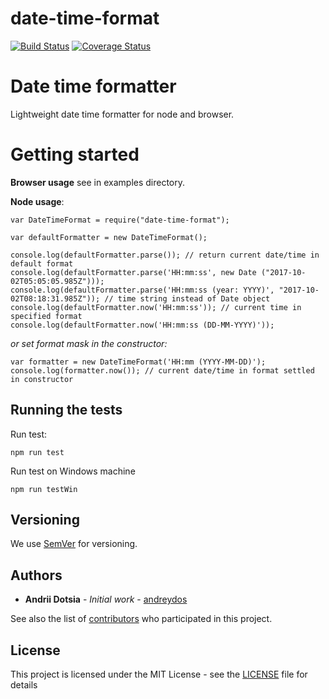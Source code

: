 # date-time-format

[![Build Status](https://travis-ci.org/andreydos/date-time-format.svg?branch=master)](https://travis-ci.org/andreydos/date-time-format)
[![Coverage Status](https://coveralls.io/repos/github/andreydos/date-time-format/badge.svg?branch=master)](https://coveralls.io/github/andreydos/date-time-format?branch=master)

# Date time formatter

Lightweight date time formatter for node and browser.

# Getting started

**Browser usage** see in examples directory.

**Node usage**:

```
var DateTimeFormat = require("date-time-format");

var defaultFormatter = new DateTimeFormat();

console.log(defaultFormatter.parse()); // return current date/time in default format
console.log(defaultFormatter.parse('HH:mm:ss', new Date ("2017-10-02T05:05:05.985Z")));
console.log(defaultFormatter.parse('HH:mm:ss (year: YYYY)', "2017-10-02T08:18:31.985Z")); // time string instead of Date object
console.log(defaultFormatter.now('HH:mm:ss')); // current time in specified format
console.log(defaultFormatter.now('HH:mm:ss (DD-MM-YYYY)'));
```

_or set format mask in the constructor:_

```
var formatter = new DateTimeFormat('HH:mm (YYYY-MM-DD)');
console.log(formatter.now()); // current date/time in format settled in constructor
```

## Running the tests

Run test:

```
npm run test
```

Run test on Windows machine

```
npm run testWin
```

## Versioning

We use [SemVer](http://semver.org/) for versioning. 

## Authors

* **Andrii Dotsia** - *Initial work* - [andreydos](https://github.com/andreydos)

See also the list of [contributors](https://github.com/andreydos/date-time-format/graphs/contributors) who participated in this project.

## License

This project is licensed under the MIT License - see the [LICENSE](LICENSE) file for details